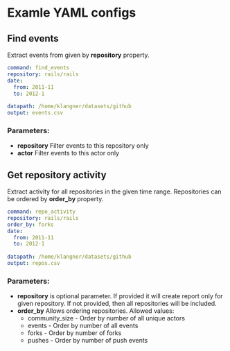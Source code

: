 # Examle YAML configs

## Find events

Extract events from given by **repository** property.


```YAML
command: find_events
repository: rails/rails
date:
  from: 2011-11
  to: 2012-1
  
datapath: /home/klangner/datasets/github
output: events.csv
```

### Parameters:
- **repository** Filter events to this repository only
- **actor** Filter events to this actor only


## Get repository activity

Extract activity for all repositories in the given time range.
Repositories can be ordered by **order_by** property.


```YAML
command: repo_activity
repository: rails/rails
order_by: forks
date:
  from: 2011-11
  to: 2012-1
  
datapath: /home/klangner/datasets/github
output: repos.csv
```

### Parameters:

- **repository** is optional parameter. If provided it will create report only for given repository.
If not provided, then all repositories will be included.
- **order_by** Allows ordering repositories. Allowed values:
  - community_size - Order by number of all unique actors
  - events - Order by number of all events
  - forks - Order by number of forks
  - pushes - Order by number of push events



